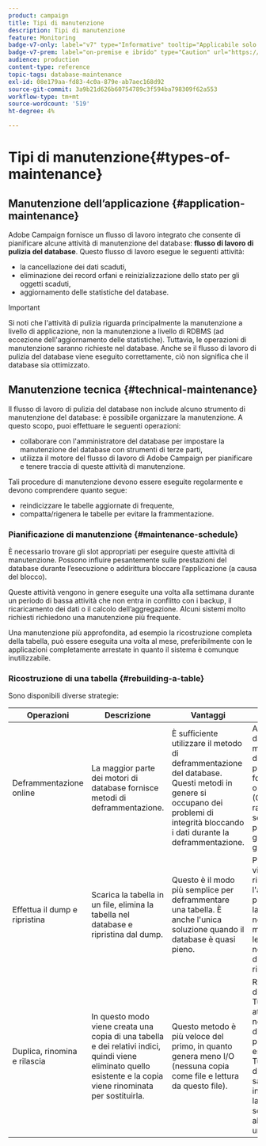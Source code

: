 ```yaml
---
product: campaign
title: Tipi di manutenzione
description: Tipi di manutenzione
feature: Monitoring
badge-v7-only: label="v7" type="Informative" tooltip="Applicabile solo a Campaign Classic v7"
badge-v7-prem: label="on-premise e ibrido" type="Caution" url="https://experienceleague.adobe.com/docs/campaign-classic/using/installing-campaign-classic/architecture-and-hosting-models/hosting-models-lp/hosting-models.html?lang=it" tooltip="Applicabile solo alle distribuzioni on-premise e ibride"
audience: production
content-type: reference
topic-tags: database-maintenance
exl-id: 08e179aa-fd83-4c0a-879e-ab7aec168d92
source-git-commit: 3a9b21d626b60754789c3f594ba798309f62a553
workflow-type: tm+mt
source-wordcount: '519'
ht-degree: 4%

---
```


# Tipi di manutenzione{#types-of-maintenance}



## Manutenzione dell’applicazione {#application-maintenance}

Adobe Campaign fornisce un flusso di lavoro integrato che consente di pianificare alcune attività di manutenzione del database: **flusso di lavoro di pulizia del database**. Questo flusso di lavoro esegue le seguenti attività:

* la cancellazione dei dati scaduti,
* eliminazione dei record orfani e reinizializzazione dello stato per gli oggetti scaduti,
* aggiornamento delle statistiche del database.

>[!IMPORTANT]
>
>Si noti che l&#39;attività di pulizia riguarda principalmente la manutenzione a livello di applicazione, non la manutenzione a livello di RDBMS (ad eccezione dell&#39;aggiornamento delle statistiche). Tuttavia, le operazioni di manutenzione saranno richieste nel database. Anche se il flusso di lavoro di pulizia del database viene eseguito correttamente, ciò non significa che il database sia ottimizzato.

## Manutenzione tecnica {#technical-maintenance}

Il flusso di lavoro di pulizia del database non include alcuno strumento di manutenzione del database: è possibile organizzare la manutenzione. A questo scopo, puoi effettuare le seguenti operazioni:

* collaborare con l&#39;amministratore del database per impostare la manutenzione del database con strumenti di terze parti,
* utilizza il motore del flusso di lavoro di Adobe Campaign per pianificare e tenere traccia di queste attività di manutenzione.

Tali procedure di manutenzione devono essere eseguite regolarmente e devono comprendere quanto segue:

* reindicizzare le tabelle aggiornate di frequente,
* compatta/rigenera le tabelle per evitare la frammentazione.

### Pianificazione di manutenzione {#maintenance-schedule}

È necessario trovare gli slot appropriati per eseguire queste attività di manutenzione. Possono influire pesantemente sulle prestazioni del database durante l’esecuzione o addirittura bloccare l’applicazione (a causa del blocco).

Queste attività vengono in genere eseguite una volta alla settimana durante un periodo di bassa attività che non entra in conflitto con i backup, il ricaricamento dei dati o il calcolo dell’aggregazione. Alcuni sistemi molto richiesti richiedono una manutenzione più frequente.

Una manutenzione più approfondita, ad esempio la ricostruzione completa della tabella, può essere eseguita una volta al mese, preferibilmente con le applicazioni completamente arrestate in quanto il sistema è comunque inutilizzabile.

### Ricostruzione di una tabella {#rebuilding-a-table}

Sono disponibili diverse strategie:

<table> 
 <thead> 
  <tr> 
   <th> Operazioni </th> 
   <th> Descrizione </th> 
   <th> Vantaggi </th> 
   <th> Svantaggi </th> 
  </tr> 
 </thead> 
 <tbody> 
  <tr> 
   <td> Deframmentazione online<br /> </td> 
   <td> La maggior parte dei motori di database fornisce metodi di deframmentazione.<br /> </td> 
   <td> È sufficiente utilizzare il metodo di deframmentazione del database. Questi metodi in genere si occupano dei problemi di integrità bloccando i dati durante la deframmentazione.<br /> </td> 
   <td> A seconda del database, questi metodi di deframmentazione possono essere forniti come opzione RDBMS (Oracle) e non rappresentano sempre il modo più efficiente per gestire le tabelle di grandi dimensioni.<br /> </td> 
  </tr> 
  <tr> 
   <td> Effettua il dump e ripristina<br /> </td> 
   <td> Scarica la tabella in un file, elimina la tabella nel database e ripristina dal dump.<br /> </td> 
   <td> Questo è il modo più semplice per deframmentare una tabella. È anche l'unica soluzione quando il database è quasi pieno.<br /> </td> 
   <td> Poiché la tabella viene eliminata e ricreata, l'applicazione non può essere lasciata online, nemmeno in modalità di sola lettura (la tabella non è disponibile durante la fase di ripristino).<br /> </td> 
  </tr> 
  <tr> 
   <td> Duplica, rinomina e rilascia<br /> </td> 
   <td> In questo modo viene creata una copia di una tabella e dei relativi indici, quindi viene eliminato quello esistente e la copia viene rinominata per sostituirla.<br /> </td> 
   <td> Questo metodo è più veloce del primo, in quanto genera meno I/O (nessuna copia come file e lettura da questo file).<br /> </td> 
   <td> Richiede il doppio dello spazio.<br /> Tutti i processi attivi che scrivono nella tabella durante il processo devono essere interrotti. Tuttavia, i processi di lettura non saranno interessati, poiché la tabella viene scambiata all’ultimo momento una volta ricreata. <br /> </td> 
  </tr> 
 </tbody> 
</table>

